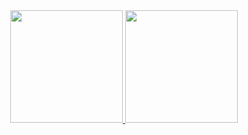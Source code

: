 <div align="center">
  <a href="https://github.com/AnaLauraFeltrim">
  <img height="180em" src="https://github-readme-stats.vercel.app/api?username=rafaballerini&show_icons=true&theme=dracula&include_all_commits=true&count_private=true"/>
  <img height="180em" src="https://github-readme-stats.vercel.app/api/top-langs/?username=AnaLauraFeltrim&layout=compact&langs_count=7&theme=dracula"/>
</div>
<div style="display: inline_block"><br>
